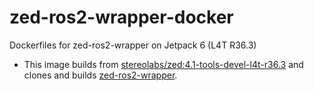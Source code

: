# zed-ros2-wrapper-docker
Dockerfiles for zed-ros2-wrapper on Jetpack 6 (L4T R36.3)

- This image builds from [stereolabs/zed:4.1-tools-devel-l4t-r36.3](https://hub.docker.com/r/stereolabs/zed) and clones and builds [zed-ros2-wrapper](https://github.com/stereolabs/zed-ros2-wrapper).